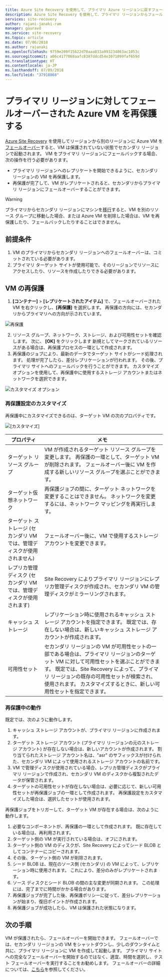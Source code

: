 ```yaml
---
title: Azure Site Recovery を使用して、プライマリ Azure リージョンに戻すフェールオーバーされた Azure VM を再保護する | Microsoft Docs
description: Azure Site Recovery を使用して、プライマリ リージョンからフェールオーバーした後に、セカンダリ リージョン内の Azure VM を再保護する方法について説明します。
services: site-recovery
author: rajani-janaki-ram
manager: gauravd
ms.service: site-recovery
ms.topic: article
ms.date: 07/06/2018
ms.author: rajanaki
ms.openlocfilehash: 9759e209f15622d70aaa833a993234863ac1053c
ms.sourcegitcommit: a06c4177068aafc8387ddcd54e3071099faf659d
ms.translationtype: HT
ms.contentlocale: ja-JP
ms.lasthandoff: 07/09/2018
ms.locfileid: "37918868"
---
```

# <a name="reprotect-failed-over-azure-vms-to-the-primary-region"></a>プライマリ リージョンに対してフェールオーバーされた Azure VM を再保護する


[Azure Site Recovery](site-recovery-overview.md) を使用してリージョンから別のリージョンに Azure VM を[フェールオーバー](site-recovery-failover.md)すると、VM は保護されていない状態でセカンダリ リージョンで起動されます。 VM をプライマリ リージョンにフェールバックする場合、次の操作を行う必要があります。

- プライマリ リージョンへのレプリケートを開始できるように、セカンダリ リージョンの VM を再保護します。 
- 再保護が完了して、VM がレプリケートされると、セカンダリからプライマリ リージョンにフェールオーバーすることができます。

> [!WARNING]
> プライマリからセカンダリ リージョンにマシンを[移行](migrate-overview.md#what-do-we-mean-by-migration)すると、VM を別のリソース グループに移動した場合、または Azure VM を削除した場合は、VM を再保護したり、フェールバックしたりすることはできません。


## <a name="prerequisites"></a>前提条件
1. VM のプライマリからセカンダリ リージョンへのフェールオーバーは、コミットされている必要があります。
2. プライマリ ターゲット サイトが使用可能で、そのリージョンでリソースにアクセスしたり、リソースを作成したりできる必要があります。

## <a name="reprotect-a-vm"></a>VM の再保護

1. **[コンテナー]**  >  **[レプリケートされたアイテム]** で、フェールオーバーされた VM を右クリックし、**[再保護]** を選択します。 再保護の方向には、セカンダリからプライマリへの方向が示されています。 

  ![再保護](./media/site-recovery-how-to-reprotect-azure-to-azure/reprotect.png)

2. リソース グループ、ネットワーク、ストレージ、および可用性セットを確認します。 次に、 **[OK]** をクリックします 新規としてマークされているリソースがある場合は、再保護プロセスの一環として作成されます。
3. 再保護のジョブにより、最新のデータでターゲット サイトがシード処理されます。 処理が完了したら、差分レプリケーションが行われます。 その後、プライマリ サイトへのフェールバックを行うことができます。 カスタマイズ オプションを使用して、再保護中に使用するストレージ アカウントまたはネットワークを選択できます。

  ![カスタマイズ オプション](./media/site-recovery-how-to-reprotect-azure-to-azure/customize.png)

### <a name="customize-reprotect-settings"></a>再保護設定のカスタマイズ

再保護中にカスタマイズできるのは、ターゲット VM の次のプロパティです。

![[カスタマイズ]](./media/site-recovery-how-to-reprotect-azure-to-azure/customizeblade.png)

|プロパティ |メモ  |
|---------|---------|
|ターゲット リソース グループ     | VM が作成されるターゲット リソース グループを変更します。 再保護の一環として、ターゲット VM が削除されます。 フェールオーバー後に VM を作成する新しいリソース グループを選ぶことができます。        |
|ターゲット仮想ネットワーク     | 再保護ジョブの間に、ターゲット ネットワークを変更することはできません。 ネットワークを変更するには、ネットワーク マッピングを再実行します。         |
|ターゲット ストレージ (セカンダリ VM では、管理ディスクが使用されません)     | フェールオーバー後に、VM で使用するストレージ アカウントを変更できます。         |
|レプリカ管理ディスク (セカンダリ VM では、管理ディスクが使用されます)    | Site Recovery によりプライマリ リージョンにレプリカ管理ディスクが作成され、セカンダリ VM の管理ディスクがミラーリングされます。         | 
|キャッシュ ストレージ     | レプリケーション時に使用されるキャッシュ ストレージ アカウントを指定できます。 既定では、存在しない場合は、新しいキャッシュ ストレージ アカウントが作成されます。         |
|可用性セット     |セカンダリ リージョンの VM が可用性セットの一部である場合は、プライマリ リージョンのターゲット VM に対して可用性セットを選ぶことができます。 既定では、Site Recovery によって、プライマリ リージョンの既存の可用性セットが検索され、使用されます。 カスタマイズするときに、新しい可用性セットを指定できます。         |


### <a name="what-happens-during-reprotection"></a>再保護中の動作

既定では、次のように動作します。

1. キャッシュ ストレージ アカウントが、プライマリ リージョンに作成されます。
2. ターゲット ストレージ アカウント (プライマリ リージョンの元のストレージ アカウント) が存在しない場合は、新しいアカウントが作成されます。 割り当てられたストレージ アカウント名は、"asr" のサフィックスが付けられた、セカンダリ VM によって使用されるストレージ アカウントの名前です。
3. VM で管理ディスクが使用されている場合、レプリカ管理ディスクがプライマリ リージョンで作成され、セカンダリ VM のディスクから複製されたデータが保管されます。 
4. ターゲットの可用性セットが存在しない場合は、必要に応じて、新しい可用性セットが再保護ジョブの一環として作成されます。 再保護設定をカスタマイズした場合は、選択したセットが使用されます。

再保護ジョブをトリガーして、ターゲット VM が存在する場合は、次のように動作します。

1. 必要なコンポーネントが、再保護の一環として作成されます。 既に存在している場合は、再利用されます。
2. ターゲット側の VM が実行されている場合は、オフにされます。
3. ターゲット側の VM のディスクが、Site Recovery によってシード BLOB としてコンテナーにコピーされます。
4. その後、ターゲット側の VM が削除されます。
5. シード BLOB は、現在のソース側 (セカンダリ) の VM によって、レプリケーション時に使用されます。 これにより、差分のみがレプリケートされます。
6. ソース ディスクとシード BLOB の間の主な変更が同期されます。 この処理には、完了までに時間がかかる場合があります。
7. 再保護ジョブが完了した後、再保護ポリシーに従って、差分レプリケーションが始まり、復旧ポイントが作成されます。
8. 再保護ジョブが成功したら、VM は保護された状態になります。

## <a name="next-steps"></a>次の手順

VM が保護されたら、フェールオーバーを開始できます。 フェールオーバーでは、セカンダリ リージョンの VM をシャットダウンし、少しのダウンタイムと共に、プライマリ リージョンに VM を作成して起動します。 プライマリ サイトへの完全なフェールオーバーを開始するのではなく、適宜、時間を選択し、テスト フェールオーバーを実行することをお勧めします。 フェールオーバーの詳細については、[こちら](site-recovery-failover.md)を参照してください。

